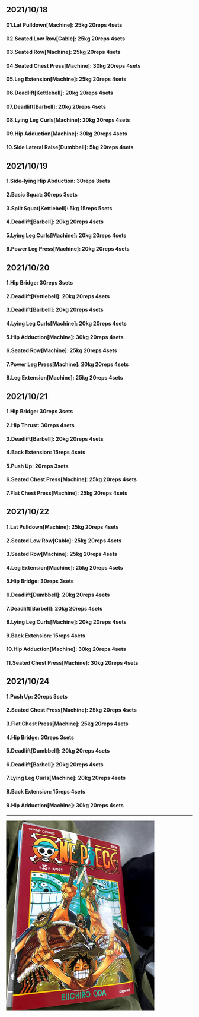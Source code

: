 ## 2021/10/18
#### 01.Lat Pulldown\[Machine\]: 25kg 20reps 4sets
#### 02.Seated Low Row\[Cable\]: 25kg 20reps 4sets
#### 03.Seated Row\[Machine\]: 25kg 20reps 4sets
#### 04.Seated Chest Press\[Machine\]: 30kg 20reps 4sets
#### 05.Leg Extension\[Machine\]: 25kg 20reps 4sets
#### 06.Deadlift\[Kettlebell\]: 20kg 20reps 4sets
#### 07.Deadlift\[Barbell\]: 20kg 20reps 4sets
#### 08.Lying Leg Curls\[Machine\]: 20kg 20reps 4sets
#### 09.Hip Adduction\[Machine\]: 30kg 20reps 4sets
#### 10.Side Lateral Raise\[Dumbbell\]: 5kg 20reps 4sets

## 2021/10/19
#### 1.Side-lying Hip Abduction: 30reps 3sets
#### 2.Basic Squat: 30reps 3sets
#### 3.Split Squat\[Kettlebell\]: 5kg 15reps 5sets
#### 4.Deadlift\[Barbell\]: 20kg 20reps 4sets
#### 5.Lying Leg Curls\[Machine\]: 20kg 20reps 4sets
#### 6.Power Leg Press\[Machine\]: 20kg 20reps 4sets

## 2021/10/20
#### 1.Hip Bridge: 30reps 3sets
#### 2.Deadlift\[Kettlebell\]: 20kg 20reps 4sets
#### 3.Deadlift\[Barbell\]: 20kg 20reps 4sets
#### 4.Lying Leg Curls\[Machine\]: 20kg 20reps 4sets
#### 5.Hip Adduction\[Machine\]: 30kg 20reps 4sets
#### 6.Seated Row\[Machine\]: 25kg 20reps 4sets
#### 7.Power Leg Press\[Machine\]: 20kg 20reps 4sets
#### 8.Leg Extension\[Machine\]: 25kg 20reps 4sets

## 2021/10/21
#### 1.Hip Bridge: 30reps 3sets
#### 2.Hip Thrust: 30reps 4sets
#### 3.Deadlift\[Barbell\]: 20kg 20reps 4sets
#### 4.Back Extension: 15reps 4sets
#### 5.Push Up: 20reps 3sets
#### 6.Seated Chest Press\[Machine\]: 25kg 20reps 4sets
#### 7.Flat Chest Press\[Machine\]: 25kg 20reps 4sets

## 2021/10/22
#### 1.Lat Pulldown\[Machine\]: 25kg 20reps 4sets
#### 2.Seated Low Row\[Cable\]: 25kg 20reps 4sets
#### 3.Seated Row\[Machine\]: 25kg 20reps 4sets
#### 4.Leg Extension\[Machine\]: 25kg 20reps 4sets
#### 5.Hip Bridge: 30reps 3sets
#### 6.Deadlift\[Dumbbell\]: 20kg 20reps 4sets
#### 7.Deadlift\[Barbell\]: 20kg 20reps 4sets
#### 8.Lying Leg Curls\[Machine\]: 20kg 20reps 4sets
#### 9.Back Extension: 15reps 4sets
#### 10.Hip Adduction\[Machine\]: 30kg 20reps 4sets
#### 11.Seated Chest Press\[Machine\]: 30kg 20reps 4sets

## 2021/10/24
#### 1.Push Up: 20reps 3sets
#### 2.Seated Chest Press\[Machine\]: 25kg 20reps 4sets
#### 3.Flat Chest Press\[Machine\]: 25kg 20reps 4sets
#### 4.Hip Bridge: 30reps 3sets
#### 5.Deadlift\[Dumbbell\]: 20kg 20reps 4sets
#### 6.Deadlift\[Barbell\]: 20kg 20reps 4sets
#### 7.Lying Leg Curls\[Machine\]: 20kg 20reps 4sets
#### 8.Back Extension: 15reps 4sets
#### 9.Hip Adduction\[Machine\]: 30kg 20reps 4sets

---
<img src='../_resources/__015.png' width='400px' />
